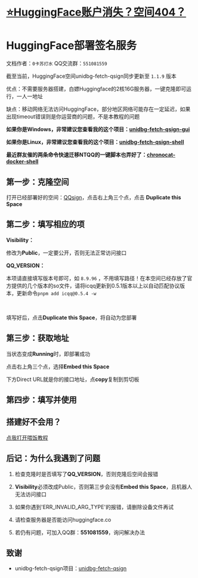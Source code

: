 # [⭐️HuggingFace账户消失？空间404？](https://github.com/CikeyQi/QQsign_docs/issues/9)

# HuggingFace部署签名服务

文档作者：`0卡苏打水`   QQ交流群：`551081559`

截至当前，HuggingFace空间unidbg-fetch-qsign同步更新至 `1.1.9` 版本

优点：不需要服务器搭建，白嫖Huggingface的2核16G服务器，一键克隆即可运行，一人一地址

缺点：移动网络无法访问HuggingFace，部分地区网络可能存在一定延迟，如果出现timeout错误则是你运营商的问题，不是本教程的问题

**如果你是Windows，非常建议您查看我的这个项目：[unidbg-fetch-qsign-gui](https://github.com/CikeyQi/unidbg-fetch-qsign-gui)**

**如果你是Linux，非常建议您查看我的这个项目：[unidbg-fetch-qsign-shell](https://github.com/CikeyQi/unidbg-fetch-qsign-shell)**

**最近群友催的两条命令快速迁移NTQQ的一键脚本也弄好了：[chronocat-docker-shell](https://github.com/CikeyQi/chronocat-docker-shell)**

## 第一步：克隆空间

打开已经部署好的空间：[QQsign](https://huggingface.co/spaces/LeafLeafLeaf/mysign)，点击右上角三个点，点击 **Duplicate this Space** 

## 第二步：填写相应的项

 **Visibility：**
 
 修改为**Public**，一定要公开，否则无法正常访问接口
 
 **QQ_VERSION：**
 
 本项请直接填写版本号即可，如 `8.9.96` ，不用填写路径！在本空间已经存放了官方提供的几个版本的so文件，请将icqq更新到0.5.1版本以上以自动匹配协议版本，更新命令`pnpm add icqq@0.5.4 -w` 

<br>

填写好后，点击**Duplicate this Space**，将自动为您部署


## 第三步：获取地址

当状态变成**Running**时，即部署成功


点击右上角三个点，选择**Embed this Space**


下方Direct URL就是你的接口地址，点**copy**复制到剪切板


## 第四步：填写并使用

## 搭建好不会用？

[点我打开喂饭教程](https://github.com/CikeyQi/unidbg-fetch-qsign-gui/issues/4)

## 后记：为什么我遇到了问题

1. 检查克隆时是否填写了**QQ_VERSION**，否则克隆后空间会报错

2. **Visibility**必须改成Public，否则第三步会没有**Embed this Space**，且机器人无法访问接口

3. 如果你遇到'ERR_INVALID_ARG_TYPE'的报错，请删除设备文件再试

4. 请检查服务器是否能访问huggingface.co

5. 若仍有问题，可加入QQ群：**551081559**，询问解决办法

## 致谢

- unidbg-fetch-qsign项目：[unidbg-fetch-qsign](https://github.com/fuqiuluo/unidbg-fetch-qsign)
